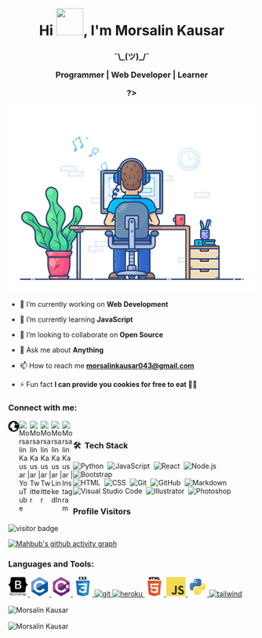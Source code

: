 <h1 align="center">Hi <img src="https://github.com/NoobMahbub/NoobMahbub/blob/main/Wave.gif" height="55px" width="55px">, I'm Morsalin Kausar</h1>
<h3 align="center">¯\_(ツ)_/¯

Programmer | Web Developer | Learner

?></h3>
<p align="center"> <img src="dev-working.gif" alt="morsalin-kausar"/> </p>

- 🔭 I’m currently working on **Web Development**

- 🌱 I’m currently learning **JavaScript**

- 👯 I’m looking to collaborate on **Open Source**

- 💬 Ask me about **Anything**

- 📫 How to reach me **morsalinkausar043@gmail.com**

- ⚡ Fun fact **I can provide you cookies for free to eat 🍪😂**

### Connect with me:

[<img align="left" alt="Morsalin Kausar" width="22px" src="https://raw.githubusercontent.com/iconic/open-iconic/master/svg/globe.svg" />][website]
[<img align="left" alt="Morsalin Kausar | YouTube" width="22px" src="https://cdn-icons-png.flaticon.com/512/124/124010.png" />][facebook]
[<img align="left" alt="Morsalin Kausar | Twitter" width="22px" src="https://cdn.jsdelivr.net/npm/simple-icons@v3/icons/twitter.svg" />][twitter]
[<img align="left" alt="Morsalin Kausar | Twitter" width="22px" src="https://cdn-icons-png.flaticon.com/512/906/906377.png" />][telegram]
[<img align="left" alt="Morsalin Kausar | LinkedIn" width="22px" src="https://cdn.jsdelivr.net/npm/simple-icons@v3/icons/linkedin.svg" />][linkedin]
[<img align="left" alt="Morsalin Kausar | Instagram" width="22px" src="https://cdn.jsdelivr.net/npm/simple-icons@v3/icons/instagram.svg" />][instagram]

<br />

### 🛠 &nbsp;Tech Stack

![Python](https://img.shields.io/badge/-Python-05122A?style=flat&logo=python)&nbsp;
![JavaScript](https://img.shields.io/badge/-JavaScript-05122A?style=flat&logo=javascript)&nbsp;
![React](https://img.shields.io/badge/-React-05122A?style=flat&logo=react)&nbsp;
![Node.js](https://img.shields.io/badge/-Node.js-05122A?style=flat&logo=node.js)&nbsp;
![Bootstrap](https://img.shields.io/badge/-Bootstrap-05122A?style=flat&logo=bootstrap&logoColor=563D7C)\
![HTML](https://img.shields.io/badge/-HTML-05122A?style=flat&logo=HTML5)&nbsp;
![CSS](https://img.shields.io/badge/-CSS-05122A?style=flat&logo=CSS3&logoColor=1572B6)&nbsp;
![Git](https://img.shields.io/badge/-Git-05122A?style=flat&logo=git)&nbsp;
![GitHub](https://img.shields.io/badge/-GitHub-05122A?style=flat&logo=github)&nbsp;
![Markdown](https://img.shields.io/badge/-Markdown-05122A?style=flat&logo=markdown)\
![Visual Studio Code](https://img.shields.io/badge/-Visual%20Studio%20Code-05122A?style=flat&logo=visual-studio-code&logoColor=007ACC)&nbsp;
![Illustrator](https://img.shields.io/badge/-Illustrator-05122A?style=flat&logo=adobe-illustrator)&nbsp;
![Photoshop](https://img.shields.io/badge/-Photoshop-05122A?style=flat&logo=adobe-photoshop)&nbsp;
<br />
### Profile Visitors 
![visitor badge](https://visitor-badge.glitch.me/badge?page_id=MorsalinKausar043.visitor-badge&left_color=blue&right_color=yellow)
<br />

[![Mahbub's github activity graph](https://activity-graph.herokuapp.com/graph?username=MorsalinKausar043&bg_color=ffffff&color=777777&line=ff5200&point=1adbce&area=true&hide_border=true)](https://github.com/MorsalinKausar043/github-readme-activity-graph)


<h3 align="left">Languages and Tools:</h3>
<p align="left"> <a href="https://getbootstrap.com" target="_blank"> <img src="https://raw.githubusercontent.com/devicons/devicon/master/icons/bootstrap/bootstrap-plain-wordmark.svg" alt="bootstrap" width="40" height="40"/> </a> <a href="https://www.cprogramming.com/" target="_blank"> <img src="https://raw.githubusercontent.com/devicons/devicon/master/icons/c/c-original.svg" alt="c" width="40" height="40"/> </a>  <a href="https://www.w3schools.com/cs/" target="_blank"> <img src="https://raw.githubusercontent.com/devicons/devicon/master/icons/csharp/csharp-original.svg" alt="csharp" width="40" height="40"/> </a> <a href="https://www.w3schools.com/css/" target="_blank"> <img src="https://raw.githubusercontent.com/devicons/devicon/master/icons/css3/css3-original-wordmark.svg" alt="css3" width="40" height="40"/> </a> <a href="https://git-scm.com/" target="_blank"> <img src="https://www.vectorlogo.zone/logos/git-scm/git-scm-icon.svg" alt="git" width="40" height="40"/> </a> <a href="https://heroku.com" target="_blank"> <img src="https://www.vectorlogo.zone/logos/heroku/heroku-icon.svg" alt="heroku" width="40" height="40"/> </a> <a href="https://www.w3.org/html/" target="_blank"> <img src="https://raw.githubusercontent.com/devicons/devicon/master/icons/html5/html5-original-wordmark.svg" alt="html5" width="40" height="40"/> </a>  <a href="https://developer.mozilla.org/en-US/docs/Web/JavaScript" target="_blank"> <img src="https://raw.githubusercontent.com/devicons/devicon/master/icons/javascript/javascript-original.svg" alt="javascript" width="40" height="40"/> </a> <a href="https://laravel.com/" target="_blank"> </a> <a href="https://www.python.org" target="_blank"> <img src="https://raw.githubusercontent.com/devicons/devicon/master/icons/python/python-original.svg" alt="python" width="40" height="40"/> </a> <a href="https://tailwindcss.com/" target="_blank"> <img src="https://www.vectorlogo.zone/logos/tailwindcss/tailwindcss-icon.svg" alt="tailwind" width="40" height="40"/> </a> </p>

<p><img width="494" align="center" src="https://github-readme-stats.vercel.app/api/top-langs?username=MorsalinKausar043&show_icons=true&locale=en&layout=compact" alt="Morsalin Kausar" /></p>

<p><img align="center" src="https://github-readme-stats.vercel.app/api?username=MorsalinKausar043&show_icons=true&locale=en" alt="Morsalin Kausar" /></p>

[website]: https://morsalin.vercel.app/
[facebook]: https://www.facebook.com/morsalinkausar/
[twitter]: https://twitter.com/MorsalinKausar
[instagram]: https://www.instagram.com/morsalin_kausar043/
[linkedin]: https://www.linkedin.com/in/morsalin-kausar/
[telegram]: https://t.me/Morsalin2002
